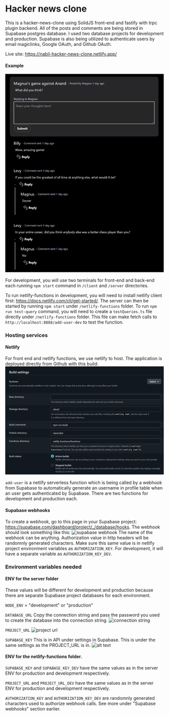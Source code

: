 # Hacker news clone

This is a hacker-news-clone using SolidJS front-end and fastify with trpc plugin backend. All of the posts and comments are being stored in Supabase postgres database. I used two database projects for development and production. Supabase is also being utilized to authenticate users by email magiclinks, Google OAuth, and Github OAuth.

Live site: https://nabil-hacker-news-clone.netlify.app/

#### Example
![post example](images/hacker-news-clone-example.png)


For development, you will use two terminals for front-end and back-end each running ```npm start``` command in ```/client``` and ```/server``` directories.

To run netlify-functions in development, you will need to install netlify client first: https://docs.netlify.com/cli/get-started/. The server can then be started by running ```npm start``` under ```/netlify-functions``` folder. To run ```npm run test-query``` command, you will need to create a ```testQueries.ts``` file directly under ```/netlify-functions``` folder. This file can make fetch calls to ```http://localhost:8888/add-user-dev``` to test the function.

### Hosting services

#### Netlify
For front end and netlify functions, we use netlify to host. The application is deployed directly from Github with this build:
![netlify build](images/netlify-build.png)

```add-user``` is a netlify serverless function which is being called by a webhook from Supabase to automatically generate an username in profile table when an user gets authenticated by Supabase. There are two functions for development and production each. 


#### Supabase webhooks

To create a webhook, go to this page in your Supabase project: https://supabase.com/dashboard/project/_/database/hooks. The webhook should look something like this:
![supabase webhook](images/supabase-webhook.png)
The name of the webhook can be anything. Authorization value in http headers will be randomnly generated characters. Make sure this same value is in netlify project environment variables as ```AUTHORIZATION_KEY```. For development, it will have a separate variable as ```AUTHORIZATION_KEY_DEV```.


### Environment variables needed

#### ENV for the server folder
These values will be different for development and production because there are separate Supabase project databases for each environment.

```NODE_ENV``` = "development" or "production"

```DATABASE_URL```
Copy the connection string and pass the password you used to create the database into the connection string.
![connection string](images/connection-string.png)

```PROJECT_URL```
![project url](images/project-url.png)

```SUPABASE_KEY```
This is in API under settings in Supabase. This is under the same settings as the PROJECT_URL is in.
![alt text](images/supabase-key.png)


#### ENV for the netlify-functions folder.

```SUPABASE_KEY``` and ```SUPABASE_KEY_DEV``` have the same values as in the server ENV for production and development respectively.

```PROJECT_URL``` and ```PROJECT_URL_DEV``` have the same values as in the server ENV for production and development respectively.

```AUTHORIZATION_KEY``` and ```AUTHORIZATION_KEY_DEV``` are randomnly generated characters used to authorize webhook calls. See more under "Supabase webhooks" section earlier.
